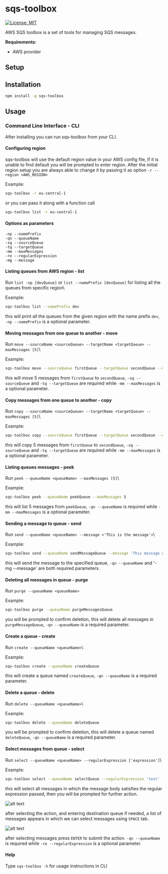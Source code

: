 # sqs-toolbox

[![License: MIT](https://img.shields.io/badge/License-MIT-yellow.svg)](https://opensource.org/licenses/MIT)

AWS SQS toolbox is a set of tools for managing SQS messages.

**Requirements:**

- AWS provider

## Setup

## Installation

```sh
npm install -g sqs-toolbox
```

## Usage

### Command Line Interface - CLI

After installing you can run sqs-toolbox from your CLI.

#### Configuring region

sqs-toolbox will use the default region value in your AWS config file,
If it is unable to find default you will be prompted to enter region.
After the initial region setup you are always able to change it by passing it as option `-r --region <AWS_REGION>`

Example:

```sh
sqs-toolbox -r eu-central-1
```

or you can pass it along with a function call

```sh
sqs-toolbox list -r eu-central-1
```

#### Options as parameters

`-np --namePrefix`\
`-qn --queueName`\
`-sq --sourceQueue`\
`-tq --targetQueue`\
`-mm --maxMessages`\
`-re --regularExpression`\
`-mg --message`

#### Listing queues from AWS region - list

Run `list -np [devQueue]` or `list --namePrefix [devQueue]` for listing all the queues from specific region\

Example:

```sh
sqs-toolbox list --namePrefix dev
```

this will print all the queues from the given region with the name prefix `dev`, `-np --namePrefix` is a optional parameter.

#### Moving messages from one queue to another - move

Run `move --sourceName <sourceQueue> --targetName <targetQueue> --maxMessages [5]`\

Example:

```sh
sqs-toolbox move --sourceQueue firstQueue --targetQueue secondQueue --maxMessages 5
```

this will move 5 messages from `firstQueue` to `secondQueue`, `-sq --sourceQueue` and `-tq --targetQueue` are required while `-mm --maxMessages` is a optional parameter.

#### Copy messages from one queue to another - copy

Run `copy --sourceName <sourceQueue> --targetName <targetQueue> --maxMessages [5]`\

Example:

```sh
sqs-toolbox copy --sourceQueue firstQueue --targetQueue secondQueue --maxMessages 5
```

this will copy 5 messages from `firstQueue` to `secondQueue`, `-sq --sourceQueue` and `-tq --targetQueue` are required while `-mm --maxMessages` is a optional parameter.

#### Listing queues messages - peek

Run `peek --queueName <queueName> --maxMessages [5]`\

Example:

```sh
sqs-toolbox peek --queueName peekQueue --maxMessages 5
```

this will list 5 messages from `peekQueue`, `-qn --queueName` is required while `-mm --maxMessages` is a optional parameter.

#### Sending a message to queue - send

Run `send --queueName <queueName> --message <'This is the message'>`\

Example:

```sh
sqs-toolbox send --queueName sendMessageQueue --message 'This message will be sent to sendMessageQueue'
```

this will send the message to the specified queue, `-qn --queueName` and '-mg --message' are both required parameters.

#### Deleting all messages in queue - purge

Run `purge --queueName <queueName>`

Example:

```sh
sqs-toolbox purge --queueName purgeMessagesQueue
```

you will be prompted to confirm deletion, this will delete all messages in `purgeMessageQueue`, `-qn --queueName` is a required parameter.

#### Create a queue - create

Run `create --queueName <queueName>`\

Example:

```sh
sqs-toolbox create --queueName createQueue
```

this will create a queue named `createQueue`, `-qn --queueName` is a required parameter.

#### Delete a queue - delete

Run `delete --queueName <queueName>`\

Example:

```sh
sqs-toolbox delete --queueName deleteQueue
```

you will be prompted to confirm deletion, this will delete a queue named `deleteQueue`, `-qn --queueName` is a required parameter.

#### Select messages from queue - select

Run `select --queueName <queueName> --regularExpression ['expression']`\

Example:

```sh
sqs-toolbox select --queueName selectQueue --regularExpression 'test'
```

this will select all messages in which the message body satisfies the regular expression passed, then you will be prompted for further action.

![alt text](https://user-images.githubusercontent.com/18051308/87155361-1da13b00-c2bb-11ea-9c9a-ffb71bd0a289.png)

after selecting the action, and entering destination queue if needed, a list of messages appears in which we can select messages using `SPACE` tab.

![alt text](https://user-images.githubusercontent.com/18051308/87155705-b8017e80-c2bb-11ea-8d31-f872a1953d7b.png)

after selecting messages press `ENTER` to submit the action. `-qn --queueName` is required while `-re --regularExpression` is a optional parameter.

#### Help

Type `sqs-toolbox -h` for usage instructions in CLI
